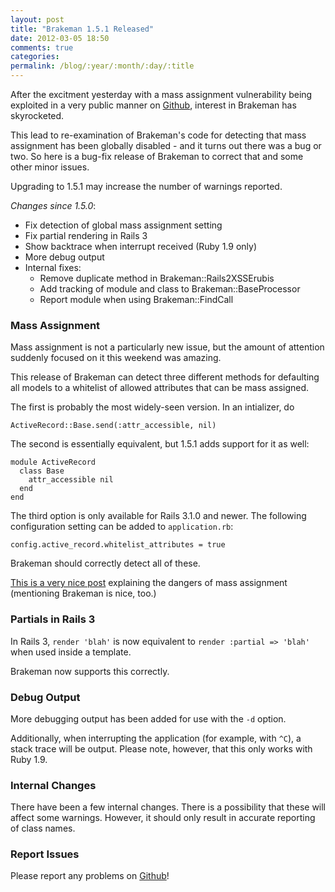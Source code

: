 ```yaml
---
layout: post
title: "Brakeman 1.5.1 Released"
date: 2012-03-05 18:50
comments: true
categories:
permalink: /blog/:year/:month/:day/:title
---
```


After the excitment yesterday with a mass assignment vulnerability being exploited in a very public manner on [Github](https://gist.github.com/1978249), interest in Brakeman has skyrocketed.

This lead to re-examination of Brakeman's code for detecting that mass assignment has been globally disabled - and it turns out there was a bug or two. So here is a bug-fix release of Brakeman to correct that and some other minor issues.

Upgrading to 1.5.1 may increase the number of warnings reported.

_Changes since 1.5.0_:

 * Fix detection of global mass assignment setting
 * Fix partial rendering in Rails 3
 * Show backtrace when interrupt received (Ruby 1.9 only)
 * More debug output
 * Internal fixes:
   * Remove duplicate method in Brakeman::Rails2XSSErubis
   * Add tracking of module and class to Brakeman::BaseProcessor
   * Report module when using Brakeman::FindCall

### Mass Assignment

Mass assignment is not a particularly new issue, but the amount of attention suddenly focused on it this weekend was amazing.

This release of Brakeman can detect three different methods for defaulting all models to a whitelist of allowed attributes that can be mass assigned.

The first is probably the most widely-seen version. In an intializer, do

    ActiveRecord::Base.send(:attr_accessible, nil)

The second is essentially equivalent, but 1.5.1 adds support for it as well:

    module ActiveRecord
      class Base
        attr_accessible nil
      end
    end

The third option is only available for Rails 3.1.0 and newer. The following configuration setting can be added to `application.rb`:

    config.active_record.whitelist_attributes = true

Brakeman should correctly detect all of these.

[This is a very nice post](http://pragtob.wordpress.com/2012/03/06/secure-your-rails-apps/) explaining the dangers of mass assignment (mentioning Brakeman is nice, too.)

### Partials in Rails 3

In Rails 3, `render 'blah'` is now equivalent to `render :partial => 'blah'` when used inside a template.

Brakeman now supports this correctly.

### Debug Output

More debugging output has been added for use with the `-d` option.

Additionally, when interrupting the application (for example, with `^C`), a stack trace will be output. Please note, however, that this only works with Ruby 1.9.

### Internal Changes

There have been a few internal changes. There is a possibility that these will affect some warnings. However, it should only result in accurate reporting of class names.

### Report Issues

Please report any problems on [Github](https://github.com/presidentbeef/brakeman/issues)!
